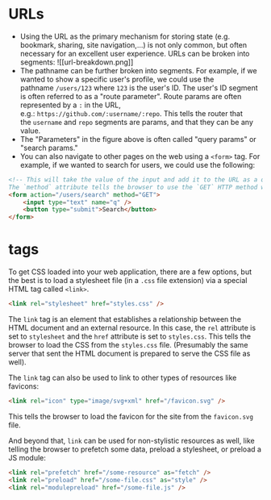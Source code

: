 # URLs
- Using the URL as the primary mechanism for storing state (e.g. bookmark, sharing, site navigation,...) is not only common, but often necessary for an excellent user experience. URLs can be broken into segments:
![[url-breakdown.png]]
- The pathname can be further broken into segments. For example, if we wanted to show a specific user's profile, we could use the pathname `/users/123` where `123` is the user's ID. The user's ID segment is often referred to as a "route parameter".
  Route params are often represented by a `:` in the URL, e.g.: `https://github.com/:username/:repo`. This tells the router that the `username` and `repo` segments are params, and that they can be any value.
- The "Parameters" in the figure above is often called "query params" or "search params."
- You can also navigate to other pages on the web using a `<form>` tag. For example, if we wanted to search for users, we could use the following:
```html
<!-- This will take the value of the input and add it to the URL as a query param (`?q=...`)
The `method` attribute tells the browser to use the `GET` HTTP method when submitting the form. -->
<form action="/users/search" method="GET">
	<input type="text" name="q" />
	<button type="submit">Search</button>
</form>
```

# <link/> tags 
To get CSS loaded into your web application, there are a few options, but the
best is to load a stylesheet file (in a `.css` file extension) via a special
HTML tag called `<link>`.

```html
<link rel="stylesheet" href="styles.css" />
```

The `link` tag is an element that establishes a relationship between the HTML
document and an external resource. In this case, the `rel` attribute is set to
`stylesheet` and the `href` attribute is set to `styles.css`. This tells the
browser to load the CSS from the `styles.css` file. (Presumably the same server
that sent the HTML document is prepared to serve the CSS file as well).

The `link` tag can also be used to link to other types of resources like
favicons:

```html
<link rel="icon" type="image/svg+xml" href="/favicon.svg" />
```

This tells the browser to load the favicon for the site from the `favicon.svg`
file.

And beyond that, `link` can be used for non-stylistic resources as well, like
telling the browser to prefetch some data, preload a stylesheet, or preload a JS
module:

```html
<link rel="prefetch" href="/some-resource" as="fetch" />
<link rel="preload" href="/some-file.css" as="style" />
<link rel="modulepreload" href="/some-file.js" />
```